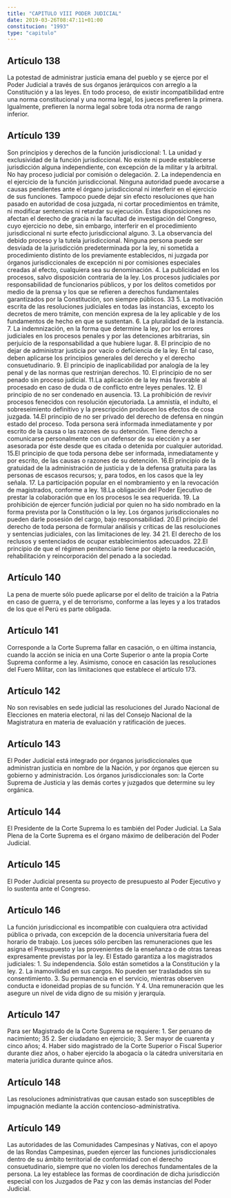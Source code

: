 ```yaml
---
title: "CAPITULO VIII PODER JUDICIAL"
date: 2019-03-26T08:47:11+01:00
constitucion: "1993"
type: "capitulo"
---
```


## Artículo 138

La potestad de administrar justicia emana del pueblo y se ejerce por el Poder Judicial a través de sus órganos jerárquicos con arreglo a la Constitución y a las leyes. En todo proceso, de existir incompatibilidad entre una norma constitucional y una norma legal, los jueces prefieren la primera. Igualmente, prefieren la norma legal sobre toda otra norma de rango inferior. 

## Artículo 139

Son principios y derechos de la función jurisdiccional: 1. La unidad y exclusividad de la función jurisdiccional. No existe ni puede establecerse jurisdicción alguna independiente, con excepción de la militar y la arbitral. No hay proceso judicial por comisión o delegación. 2. La independencia en el ejercicio de la función jurisdiccional. Ninguna autoridad puede avocarse a causas pendientes ante el órgano jurisdiccional ni interferir en el ejercicio de sus funciones. Tampoco puede dejar sin efecto resoluciones que han pasado en autoridad de cosa juzgada, ni cortar procedimientos en trámite, ni modificar sentencias ni retardar su ejecución. Estas disposiciones no afectan el derecho de gracia ni la facultad de investigación del Congreso, cuyo ejercicio no debe, sin embargo, interferir en el procedimiento jurisdiccional ni surte efecto jurisdiccional alguno. 3. La observancia del debido proceso y la tutela jurisdiccional. Ninguna persona puede ser desviada de la jurisdicción predeterminada por la ley, ni sometida a procedimiento distinto de los previamente establecidos, ni juzgada por órganos jurisdiccionales de excepción ni por comisiones especiales creadas al efecto, cualquiera sea su denominación. 4. La publicidad en los procesos, salvo disposición contraria de la ley. Los procesos judiciales por responsabilidad de funcionarios públicos, y por los delitos cometidos por medio de la prensa y los que se refieren a derechos fundamentales garantizados por la Constitución, son siempre públicos. 33 5. La motivación escrita de las resoluciones judiciales en todas las instancias, excepto los decretos de mero trámite, con mención expresa de la ley aplicable y de los fundamentos de hecho en que se sustentan. 6. La pluralidad de la instancia. 7. La indemnización, en la forma que determine la ley, por los errores judiciales en los procesos penales y por las detenciones arbitrarias, sin perjuicio de la responsabilidad a que hubiere lugar. 8. El principio de no dejar de administrar justicia por vacío o deficiencia de la ley. En tal caso, deben aplicarse los principios generales del derecho y el derecho consuetudinario. 9. El principio de inaplicabilidad por analogía de la ley penal y de las normas que restrinjan derechos. 10. El principio de no ser penado sin proceso judicial. 11.La aplicación de la ley más favorable al procesado en caso de duda o de conflicto entre leyes penales. 12. El principio de no ser condenado en ausencia. 13. La prohibición de revivir procesos fenecidos con resolución ejecutoriada. La amnistía, el indulto, el sobreseimiento definitivo y la prescripción producen los efectos de cosa juzgada. 14.El principio de no ser privado del derecho de defensa en ningún estado del proceso. Toda persona será informada inmediatamente y por escrito de la causa o las razones de su detención. Tiene derecho a comunicarse personalmente con un defensor de su elección y a ser asesorada por éste desde que es citada o detenida por cualquier autoridad. 15.El principio de que toda persona debe ser informada, inmediatamente y por escrito, de las causas o razones de su detención. 16.El principio de la gratuidad de la administración de justicia y de la defensa gratuita para las personas de escasos recursos; y, para todos, en los casos que la ley señala. 17. La participación popular en el nombramiento y en la revocación de magistrados, conforme a ley. 18.La obligación del Poder Ejecutivo de prestar la colaboración que en los procesos le sea requerida. 19. La prohibición de ejercer función judicial por quien no ha sido nombrado en la forma prevista por la Constitución o la ley. Los órganos jurisdiccionales no pueden darle posesión del cargo, bajo responsabilidad. 20.El principio del derecho de toda persona de formular análisis y críticas de las resoluciones y sentencias judiciales, con las limitaciones de ley. 34 21. El derecho de los reclusos y sentenciados de ocupar establecimientos adecuados. 22.El principio de que el régimen penitenciario tiene por objeto la reeducación, rehabilitación y reincorporación del penado a la sociedad. 

## Artículo 140

La pena de muerte sólo puede aplicarse por el delito de traición a la Patria en caso de guerra, y el de terrorismo, conforme a las leyes y a los tratados de los que el Perú es parte obligada. 

## Artículo 141

Corresponde a la Corte Suprema fallar en casación, o en última instancia, cuando la acción se inicia en una Corte Superior o ante la propia Corte Suprema conforme a ley. Asimismo, conoce en casación las resoluciones del Fuero Militar, con las limitaciones que establece el artículo 173. 

## Artículo 142

No son revisables en sede judicial las resoluciones del Jurado Nacional de Elecciones en materia electoral, ni las del Consejo Nacional de la Magistratura en materia de evaluación y ratificación de jueces. 

## Artículo 143

El Poder Judicial está integrado por órganos jurisdiccionales que administran justicia en nombre de la Nación, y por órganos que ejercen su gobierno y administración. Los órganos jurisdiccionales son: la Corte Suprema de Justicia y las demás cortes y juzgados que determine su ley orgánica. 

## Artículo 144

El Presidente de la Corte Suprema lo es también del Poder Judicial. La Sala Plena de la Corte Suprema es el órgano máximo de deliberación del Poder Judicial. 

## Artículo 145

El Poder Judicial presenta su proyecto de presupuesto al Poder Ejecutivo y lo sustenta ante el Congreso. 

## Artículo 146

La función jurisdiccional es incompatible con cualquiera otra actividad pública o privada, con excepción de la docencia universitaria fuera del horario de trabajo. Los jueces sólo perciben las remuneraciones que les asigna el Presupuesto y las provenientes de la enseñanza o de otras tareas expresamente previstas por la ley. El Estado garantiza a los magistrados judiciales: 1. Su independencia. Sólo están sometidos a la Constitución y la ley. 2. La inamovilidad en sus cargos. No pueden ser trasladados sin su consentimiento. 3. Su permanencia en el servicio, mientras observen conducta e idoneidad propias de su función. Y 4. Una remuneración que les asegure un nivel de vida digno de su misión y jerarquía. 

## Artículo 147

Para ser Magistrado de la Corte Suprema se requiere: 1. Ser peruano de nacimiento; 35 2. Ser ciudadano en ejercicio; 3. Ser mayor de cuarenta y cinco años; 4. Haber sido magistrado de la Corte Superior o Fiscal Superior durante diez años, o haber ejercido la abogacía o la cátedra universitaria en materia jurídica durante quince años. 

## Artículo 148

Las resoluciones administrativas que causan estado son susceptibles de impugnación mediante la acción contencioso-administrativa. 

## Artículo 149

Las autoridades de las Comunidades Campesinas y Nativas, con el apoyo de las Rondas Campesinas, pueden ejercer las funciones jurisdiccionales dentro de su ámbito territorial de conformidad con el derecho consuetudinario, siempre que no violen los derechos fundamentales de la persona. La ley establece las formas de coordinación de dicha jurisdicción especial con los Juzgados de Paz y con las demás instancias del Poder Judicial.  

